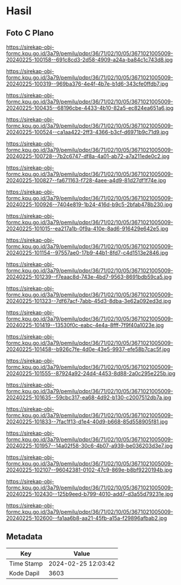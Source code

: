 # Hasil

## Foto C Plano

https://sirekap-obj-formc.kpu.go.id/3a79/pemilu/pdpr/36/71/02/10/05/3671021005009-20240225-100158--691c8cd3-2d58-4909-a24a-ba84c1c743d8.jpg

https://sirekap-obj-formc.kpu.go.id/3a79/pemilu/pdpr/36/71/02/10/05/3671021005009-20240225-100319--969ba376-4e4f-4b7e-b1d6-343cfe0ffdb7.jpg

https://sirekap-obj-formc.kpu.go.id/3a79/pemilu/pdpr/36/71/02/10/05/3671021005009-20240225-100435--68196cbe-4433-4b10-82a5-ec824ea651a6.jpg

https://sirekap-obj-formc.kpu.go.id/3a79/pemilu/pdpr/36/71/02/10/05/3671021005009-20240225-100524--ca1aa422-2ff3-4366-b3cf-d6971b9c71d9.jpg

https://sirekap-obj-formc.kpu.go.id/3a79/pemilu/pdpr/36/71/02/10/05/3671021005009-20240225-100728--7b2c6747-df8a-4a01-ab72-a7a211ede0c2.jpg

https://sirekap-obj-formc.kpu.go.id/3a79/pemilu/pdpr/36/71/02/10/05/3671021005009-20240225-100827--fa671163-f728-4aee-a4d9-81d27df1f74e.jpg

https://sirekap-obj-formc.kpu.go.id/3a79/pemilu/pdpr/36/71/02/10/05/3671021005009-20240225-100926--7404e819-1b24-416d-b9c5-2bfab478b230.jpg

https://sirekap-obj-formc.kpu.go.id/3a79/pemilu/pdpr/36/71/02/10/05/3671021005009-20240225-101015--ea217a1b-0f9a-410e-8ad6-916429e642e5.jpg

https://sirekap-obj-formc.kpu.go.id/3a79/pemilu/pdpr/36/71/02/10/05/3671021005009-20240225-101154--97557ae0-17b9-44b1-8fd7-c4d1513e2846.jpg

https://sirekap-obj-formc.kpu.go.id/3a79/pemilu/pdpr/36/71/02/10/05/3671021005009-20240225-101239--f7eaac8d-743e-4bd7-9563-8691bdb59ca5.jpg

https://sirekap-obj-formc.kpu.go.id/3a79/pemilu/pdpr/36/71/02/10/05/3671021005009-20240225-101323--7df67acf-7abb-45d3-8dba-3e62a092ed3d.jpg

https://sirekap-obj-formc.kpu.go.id/3a79/pemilu/pdpr/36/71/02/10/05/3671021005009-20240225-101419--13530f0c-eabc-4e4a-8fff-7f9f40a1023e.jpg

https://sirekap-obj-formc.kpu.go.id/3a79/pemilu/pdpr/36/71/02/10/05/3671021005009-20240225-101458--b926c7fe-4d0e-43e5-9937-efe58b7cac5f.jpg

https://sirekap-obj-formc.kpu.go.id/3a79/pemilu/pdpr/36/71/02/10/05/3671021005009-20240225-101555--87924a92-24d4-4453-8d88-2a0c295e225b.jpg

https://sirekap-obj-formc.kpu.go.id/3a79/pemilu/pdpr/36/71/02/10/05/3671021005009-20240225-101635--59cbc317-ea68-4d92-b130-c2007512db7a.jpg

https://sirekap-obj-formc.kpu.go.id/3a79/pemilu/pdpr/36/71/02/10/05/3671021005009-20240225-101833--7fac1f13-d1e4-40d9-b668-85d558905f81.jpg

https://sirekap-obj-formc.kpu.go.id/3a79/pemilu/pdpr/36/71/02/10/05/3671021005009-20240225-101957--14a02f58-30c6-4b07-a939-be036203d3e7.jpg

https://sirekap-obj-formc.kpu.go.id/3a79/pemilu/pdpr/36/71/02/10/05/3671021005009-20240225-102107--96042381-0102-47c9-869e-b8bf9220194b.jpg

https://sirekap-obj-formc.kpu.go.id/3a79/pemilu/pdpr/36/71/02/10/05/3671021005009-20240225-102430--125b9eed-b799-4010-add7-d3a55d79231e.jpg

https://sirekap-obj-formc.kpu.go.id/3a79/pemilu/pdpr/36/71/02/10/05/3671021005009-20240225-102600--fa1aa6b8-aa21-45fb-a15a-f29896afbab2.jpg


## Metadata

| Key        | Value               |
| ---------- | ------------------- |
| Time Stamp | 2024-02-25 12:03:42 |
| Kode Dapil | 3603                |



